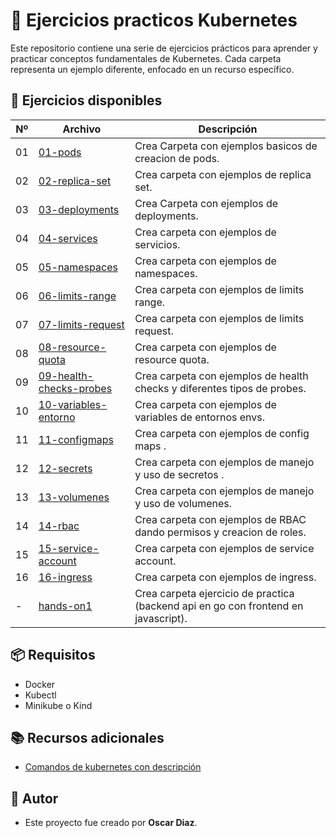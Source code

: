 # 📄 Ejercicios practicos Kubernetes

Este repositorio contiene una serie de ejercicios prácticos para aprender y practicar conceptos fundamentales de Kubernetes. Cada carpeta representa un ejemplo diferente, enfocado en un recurso específico.

## 📂 Ejercicios disponibles

| Nº | Archivo | Descripción |
|----|---------|-------------|
| 01 | [01-pods](./01-pods/) | Crea Carpeta con ejemplos basicos de creacion de pods. |
| 02 | [02-replica-set](./02-replica-set/) | Crea carpeta con ejemplos de replica set. |
| 03 | [03-deployments](./03-deployments/) | Crea Carpeta con ejemplos de deployments.|
| 04 | [04-services](./04-services/) | Crea carpeta con ejemplos de servicios. |
| 05 | [05-namespaces](./05-namespaces/) | Crea carpeta con ejemplos de namespaces. |
| 06 | [06-limits-range](./06-limits-range/) | Crea carpeta con ejemplos de limits range. |
| 07 | [07-limits-request](./07-limits-request/) | Crea carpeta con ejemplos de limits request. |
| 08 | [08-resource-quota](./08-resource-quota/) | Crea carpeta con ejemplos de resource quota. |
| 09 | [09-health-checks-probes](./09-health-checks-probes/) | Crea carpeta con ejemplos de health checks y diferentes tipos de probes. |
| 10 | [10-variables-entorno](./10-variables-entorno/) | Crea carpeta con ejemplos de variables de entornos envs. |
| 11 | [11-configmaps](./11-configmaps/) | Crea carpeta con ejemplos de config maps .|
| 12 | [12-secrets](./12-secrets/) | Crea carpeta con ejemplos de manejo y uso de secretos .|
| 13 | [13-volumenes](./13-volumenes/) | Crea carpeta con ejemplos de manejo y uso de volumenes.|
| 14 | [14-rbac](./14-rbac/) | Crea carpeta con ejemplos de RBAC dando permisos y creacion de roles.|
| 15 | [15-service-account](./15-service-account/) | Crea carpeta con ejemplos de service account.|
| 16 | [16-ingress](./16-ingress/) | Crea carpeta con ejemplos de ingress.|
| - | [hands-on1](./hands-on1/) | Crea carpeta ejercicio de practica (backend api en go con frontend en javascript).|

## 📦 Requisitos

- Docker
- Kubectl
- Minikube o Kind

## 📚 Recursos adicionales

- [Comandos de kubernetes con descripción](./COMANDOS.md)


## 🙌 Autor

- Este proyecto fue creado por **Oscar Diaz**.